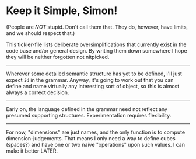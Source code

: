 # Keep it Simple, Simon!

(People are *NOT* stupid. Don't call them that. They do, however,
have limits, and we should respect that.)

This tickler-file lists deliberate oversimplifications
that currently exist in the code base and/or general design.
By writing them down somewhere I hope they will be neither
forgotten not nitpicked.

----

Wherever some detailed semantic structure has yet to be defined,
I'll just expect `id` in the grammar. Anyway, it's going to work
out that you can define and name virtually any interesting sort
of object, so this is almost always a correct decision.

----

Early on, the language defined in the grammar need not reflect
any presumed supporting structures. Experimentation requires
flexibility.

----

For now, "dimensions" are just names, and the only function is
to compute dimension-judgements. That means I only need a way
to define cubes (spaces?) and have one or two naive "operations"
upon such values. I can make it better LATER.

